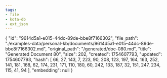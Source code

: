 ```yaml
---
tags:
- file
- kota-db
- ext_json
---
```

{
  "id": "9614d5a1-e015-44dc-89de-bbe8f7166302",
  "file_path": "./examples-data/personal-kb/documents/9614d5a1-e015-44dc-89de-bbe8f7166302.md",
  "original_path": "/generated/doc-080.md",
  "title": "Generated Document 80",
  "size": 202,
  "created": 1754607793,
  "updated": 1754607793,
  "hash": [
    66,
    27,
    143,
    7,
    223,
    90,
    208,
    123,
    197,
    164,
    163,
    252,
    141,
    181,
    168,
    62,
    174,
    231,
    171,
    110,
    180,
    60,
    242,
    133,
    187,
    32,
    151,
    247,
    234,
    115,
    41,
    94
  ],
  "embedding": null
}